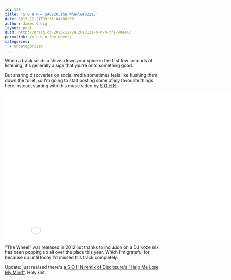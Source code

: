 ```yaml
---
id: 138
title: 'S O H N — &#8220;The Wheel&#8221;'
date: 2013-12-24T09:31:04+00:00
author: James Greig
layout: post
guid: http://greig.cc/2013/12/24/201312s-o-h-n-the-wheel/
permalink: /s-o-h-n-the-wheel/
categories:
  - Uncategorised
---
```

<p>When a track sends a shiver down your spine in the first few seconds of listening, it's generally a sign that you're onto something good.&nbsp;</p><p>But sharing discoveries on social media sometimes feels like flushing them down the toilet, so I'm going to start posting some of my favourite things here instead, starting with this music video by <a href="http://sohnmusic.com/">S O H N</a>.&nbsp;</p>
 
   <iframe class="embedly-embed" src="//cdn.embedly.com/widgets/media.html?url=http%3A%2F%2Fwww.youtube.com%2Fwatch%3Fv%3DAslPYSm7jfg&amp;src=http%3A%2F%2Fwww.youtube.com%2Fembed%2FAslPYSm7jfg%3Ffeature%3Doembed&amp;image=http%3A%2F%2Fi1.ytimg.com%2Fvi%2FAslPYSm7jfg%2Fhqdefault.jpg&amp;type=text%2Fhtml&amp;schema=youtube&amp;wmode=opaque&amp;enablejsapi=1" width="854" height="480" scrolling="no" frameborder="0" allowfullscreen=""></iframe>
 
<p>"The Wheel" was released in 2012 but thanks to inclusion&nbsp;<a href="http://www.factmag.com/2013/06/17/fact-mix-387-dj-koze/">on a DJ Koze mix</a> has been popping up all over the place this year. Which I'm grateful for, because up until today I'd missed this track completely.</p><p>Update: just realised there's&nbsp;<a href="https://soundcloud.com/sohnmusic/disclosure-help-me-lose-my">a S O H N remix of Disclosure's "Help Me Lose My Mind"</a>. Holy shit.</p>